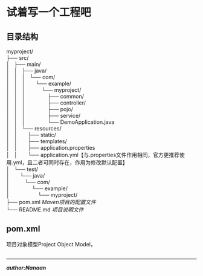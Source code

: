 # 试着写一个工程吧 

## 目录结构

myproject/<br>
├── src/<br>
│&nbsp;&nbsp;&nbsp;├── main/<br>
│&nbsp;&nbsp;&nbsp;│&nbsp;&nbsp;&nbsp;├── java/<br>
│&nbsp;&nbsp;&nbsp;│&nbsp;&nbsp;&nbsp;│&nbsp;&nbsp;&nbsp;└── com/<br>
│&nbsp;&nbsp;&nbsp;│&nbsp;&nbsp;&nbsp;│&nbsp;&nbsp;&nbsp;&nbsp;&nbsp;&nbsp; └── example/<br>
│&nbsp;&nbsp;&nbsp;│&nbsp;&nbsp;&nbsp;│&nbsp;&nbsp;&nbsp;&nbsp;&nbsp;&nbsp;&nbsp;&nbsp;&nbsp;&nbsp;&nbsp;└── myproject/<br>
│&nbsp;&nbsp;&nbsp;│&nbsp;&nbsp;&nbsp;│&nbsp;&nbsp;&nbsp;&nbsp;&nbsp;&nbsp;&nbsp;&nbsp;&nbsp;&nbsp;&nbsp;&nbsp;&nbsp;&nbsp;&nbsp;├── common/<br>
│&nbsp;&nbsp;&nbsp;│&nbsp;&nbsp;&nbsp;│&nbsp;&nbsp;&nbsp;&nbsp;&nbsp;&nbsp;&nbsp;&nbsp;&nbsp;&nbsp;&nbsp;&nbsp;&nbsp;&nbsp;&nbsp;├── controller/<br>
│&nbsp;&nbsp;&nbsp;│&nbsp;&nbsp;&nbsp;│&nbsp;&nbsp;&nbsp;&nbsp;&nbsp;&nbsp;&nbsp;&nbsp;&nbsp;&nbsp;&nbsp;&nbsp;&nbsp;&nbsp;&nbsp;├── pojo/<br>
│&nbsp;&nbsp;&nbsp;│&nbsp;&nbsp;&nbsp;│&nbsp;&nbsp;&nbsp;&nbsp;&nbsp;&nbsp;&nbsp;&nbsp;&nbsp;&nbsp;&nbsp;&nbsp;&nbsp;&nbsp;&nbsp;├── service/<br>
│&nbsp;&nbsp;&nbsp;│&nbsp;&nbsp;&nbsp;│&nbsp;&nbsp;&nbsp;&nbsp;&nbsp;&nbsp;&nbsp;&nbsp;&nbsp;&nbsp;&nbsp;&nbsp;&nbsp;&nbsp;&nbsp;└── DemoApplication.java<br>
│&nbsp;&nbsp;&nbsp;│&nbsp;&nbsp;&nbsp;└── resources/<br>
│&nbsp;&nbsp;&nbsp;│&nbsp;&nbsp;&nbsp;&nbsp;&nbsp;&nbsp; ├── static/<br>
│&nbsp;&nbsp;&nbsp;│&nbsp;&nbsp;&nbsp;&nbsp;&nbsp;&nbsp; ├── templates/<br>
│&nbsp;&nbsp;&nbsp;│&nbsp;&nbsp;&nbsp;&nbsp;&nbsp;&nbsp; ├── application.properties<br>
│&nbsp;&nbsp;&nbsp;│&nbsp;&nbsp;&nbsp;&nbsp;&nbsp;&nbsp; └── application.yml【与.properties文件作用相同，官方更推荐使用.yml，且二者可同时存在，作用为修改默认配置】<br>
│&nbsp;&nbsp;&nbsp;└── test/<br>
│&nbsp;&nbsp;&nbsp;&nbsp;&nbsp;&nbsp; └── java/<br>
│&nbsp;&nbsp;&nbsp;&nbsp;&nbsp;&nbsp;&nbsp;&nbsp;&nbsp;  └── com/<br>
│&nbsp;&nbsp;&nbsp;&nbsp;&nbsp;&nbsp;&nbsp;&nbsp;&nbsp;&nbsp;&nbsp;&nbsp;&nbsp;&nbsp;&nbsp;└── example/<br>
│&nbsp;&nbsp;&nbsp;&nbsp;&nbsp;&nbsp;&nbsp;&nbsp;&nbsp;&nbsp;&nbsp;&nbsp;&nbsp;&nbsp;&nbsp;&nbsp;&nbsp;&nbsp; └── myproject/<br>
├── pom.xml *Maven项目的配置文件*<br>
└── README.md *项目说明文件*<br>

## pom.xml
项目对象模型Project Object Model，

## 

---
***author:Nanaan***


